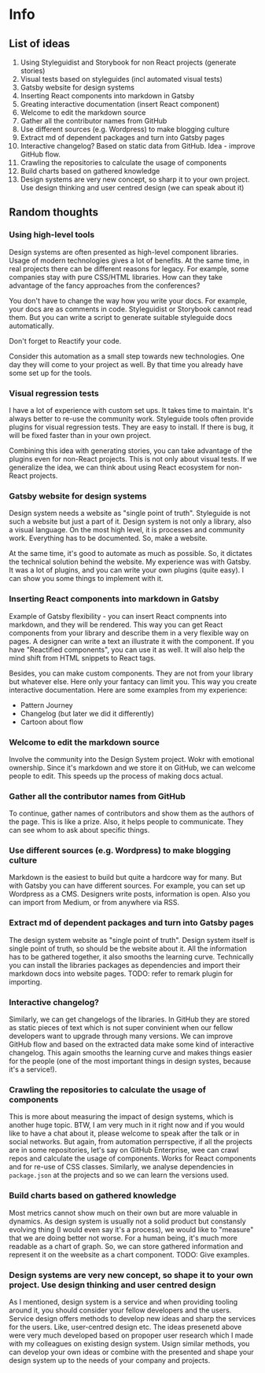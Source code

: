 # Info

## List of ideas

1. Using Styleguidist and Storybook for non React projects (generate stories)
1. Visual tests based on styleguides (incl automated visual tests)
1. Gatsby website for design systems
1. Inserting React components into markdown in Gatsby
1. Greating interactive documentation (insert React component)
1. Welcome to edit the markdown source
1. Gather all the contributor names from GitHub
1. Use different sources (e.g. Wordpress) to make blogging culture
1. Extract md of dependent packages and turn into Gatsby pages
1. Interactive changelog? Based on static data from GitHub. Idea - improve GitHub flow.
1. Crawling the repositories to calculate the usage of components
1. Build charts based on gathered knowledge
1. Design systems are very new concept, so sharp it to your own project. Use design thinking and user centred design
(we can speak about it)

## Random thoughts
### Using high-level tools
Design systems are often presented as high-level component libraries. Usage of modern technologies gives a lot of benefits. At the same time, in real projects there can be different reasons for legacy. For example, some companies stay with pure CSS/HTML libraries. How can they take advantage of the fancy approaches from the conferences?

You don't have to change the way how you write your docs. For example, your docs are as comments in code. Styleguidist or Storybook cannot read them. But you can write a script to generate suitable styleguide docs automatically.

Don't forget to Reactify your code.

Consider this automation as a small step towards new technologies. One day they will come to your project as well. By that time you already have some set up for the tools.

### Visual regression tests
I have a lot of experience with custom set ups. It takes time to maintain. It's always better to re-use the community work. Styleguide tools often provide plugins for visual regression tests. They are easy to install. If there is bug, it will be fixed faster than in your own project.

Combining this idea with generating stories, you can take advantage of the plugins even for non-React projects. This is not only about visual tests. If we generalize the idea, we can think about using React ecosystem for non-React projects.

### Gatsby website for design systems
Design system needs a website as "single point of truth". Styleguide is not such a website but just a part of it. Design system is not only a library, also a visual language. On the most high level, it is processes and community work. Everything has to be documented. So, make a website.

At the same time, it's good to automate as much as possible. So, it dictates the technical solution behind the website. My experience was with Gatsby. It was a lot of plugins, and you can write your own plugins (quite easy). I can show you some things to implement with it.

### Inserting React components into markdown in Gatsby
Example of Gatsby flexibility - you can insert React compnents into markdown, and they will be rendered. This way you can get React components from your library and describe them in a very flexible way on pages. A designer can write a text an illustrate it with the component. If you have "Reactified components", you can use it as well. It will also help the mind shift from HTML snippets to React tags.

Besides, you can make custom components. They are not from your library but whatever else. Here only your fantacy can limit you. This way you create interactive documentation. Here are some examples from my experience:
* Pattern Journey
* Changelog (but later we did it differently)
* Cartoon about flow

### Welcome to edit the markdown source
Involve the community into the Design System project. Wokr with emotional ownership. Since it's markdown and we store it on GitHub, we can welcome people to edit. This speeds up the process of making docs actual.

### Gather all the contributor names from GitHub
To continue, gather names of contributors and show them as the authors of the page. This is like a prize. Also, it helps people to communicate. They can see whom to ask about specific things.

### Use different sources (e.g. Wordpress) to make blogging culture
Markdown is the easiest to build but quite a hardcore way for many. But with Gatsby you can have different  sources. For example, you can set up Wordpress as a CMS. Designers write posts, information is open. Also you can import from Medium, or from anywhere via RSS.

### Extract md of dependent packages and turn into Gatsby pages
The design system website as "single point of truth". Design system itself is single point of truth, so should be the website about it. All the information has to be gathered together, it also smooths the learning curve. Technically you can install the libraries packages as dependencies and import their markdown docs into website pages. TODO: refer to remark plugin for importing.

### Interactive changelog?
Similarly, we can get changelogs of the libraries. In GitHub they are stored as static pieces of text which is not super convinient when our fellow developers want to upgrade through many versions. We can improve GitHub flow and based on the extracted data make some kind of interactive changelog. This again smooths the learning curve and makes things easier for the people (one of the most important things in design systes, because it's a service!).

### Crawling the repositories to calculate the usage of components
This is more about measuring the impact of design systems, which is another huge topic. BTW, I am very much in it right now and if you would like to have a chat about it, please welcome to speak after the talk or in social networks. But again, from automation perrspective, if all the projects are in some repositories, let's say on GitHub Enterprise, wee can crawl repos and calculate the usage of components. Works for React components and for re-use of CSS classes. Similarly, we analyse dependencies in `package.json` at the projects and so we can learn the versions used.

### Build charts based on gathered knowledge
Most metrics cannot show much on their own but are more valuable in dynamics. As design system is usually not a solid product but constansly evolving thing (I would even say it's a process), we would like to "measure" that we are doing better not worse. For a human being, it's much more readable as a chart of graph. So, we can store gathered information and represent it on the weebsite as a chart component. TODO: Give examples.

### Design systems are very new concept, so shape it to your own project. Use design thinking and user centred design
As I mentioned, design system is a service and when providing tooling around it, you should consider your fellow developers and the users. Service design offers methods to develop new ideas and sharp the services for the users. Like, user-centred design etc. The ideas presenetd above were very much developed based on propoper user research which I made with my colleagues on existing design system. Usign similar methods, you can develop your own ideas or combine with the presented and shape your design system up to the needs of your company and projects.
